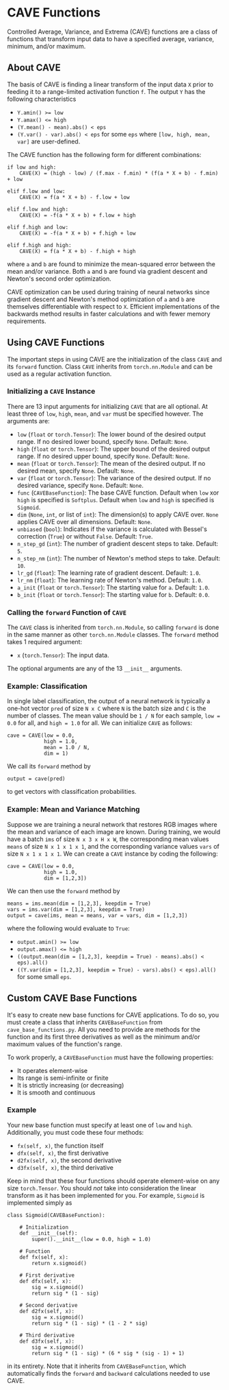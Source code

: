 # CAVE Functions

Controlled Average, Variance, and Extrema (CAVE) functions are a class of functions that transform input data to have a specified average, variance, minimum, and/or maximum.

## About CAVE

The basis of CAVE is finding a linear transform of the input data `X` prior to feeding it to a range-limited activation function `f`.
The output `Y` has the following characteristics
- `Y.amin() >= low`
- `Y.amax() <= high`
- `(Y.mean() - mean).abs() < eps`
- `(Y.var() - var).abs() < eps`
for some `eps` where `[low, high, mean, var]` are user-defined.

The CAVE function has the following form for different combinations:
```
if low and high:
    CAVE(X) = (high - low) / (f.max - f.min) * (f(a * X + b) - f.min) + low

elif f.low and low:
    CAVE(X) = f(a * X + b) - f.low + low

elif f.low and high:
    CAVE(X) = -f(a * X + b) + f.low + high

elif f.high and low:
    CAVE(X) = -f(a * X + b) + f.high + low

elif f.high and high:
    CAVE(X) = f(a * X + b) - f.high + high
```
where `a` and `b` are found to minimize the mean-squared error between the mean and/or variance.
Both `a` and `b` are found via gradient descent and Newton's second order optimization.

CAVE optimization can be used during training of neural networks since gradient descent and Newton's method optimization of `a` and `b` are themselves differentiable with respect to `X`.
Efficient implementations of the backwards method results in faster calculations and with fewer memory requirements.

## Using CAVE Functions

The important steps in using CAVE are the initialization of the class `CAVE` and its `forward` function.
Class `CAVE` inherits from `torch.nn.Module` and can be used as a regular activation function.

### Initializing a `CAVE` Instance

There are 13 input arguments for initializing `CAVE` that are all optional.
At least three of `low`, `high`, `mean`, and `var` must be specified however.
The arguments are:
- `low` (`float` or `torch.Tensor`): The lower bound of the desired output range. If no desired lower bound, specify `None`. Default: `None`.
- `high` (`float` or `torch.Tensor`): The upper bound of the desired output range. If no desired upper bound, specify `None`. Default: `None`.
- `mean` (`float` or `torch.Tensor`): The mean of the desired output. If no desired mean, specify `None`. Default: `None`.
- `var` (`float` or `torch.Tensor`): The variance of the desired output. If no desired variance, specify `None`. Default: `None`.
- `func` (`CAVEBaseFunction`): The base CAVE function. Default when `low` xor `high` is specified is `Softplus`. Default when `low` and `high` is specified is `Sigmoid`.
- `dim` (`None`, `int`, or list of `int`): The dimension(s) to apply CAVE over. `None` applies CAVE over all dimensions. Default: `None`.
- `unbiased` (`bool`): Indicates if the variance is calculated with Bessel's correction (`True`) or without `False`. Default: `True`.
- `n_step_gd` (`int`): The number of gradient descent steps to take. Default: `5`.
- `n_step_nm` (`int`): The number of Newton's method steps to take. Default: `10`.
- `lr_gd` (`float`): The learning rate of gradient descent. Default: `1.0`.
- `lr_nm` (`float`): The learning rate of Newton's method. Default: `1.0`.
- `a_init` (`float` or `torch.Tensor`): The starting value for `a`. Default: `1.0`.
- `b_init` (`float` or `torch.Tensor`): The starting value for `b`. Default: `0.0`.

### Calling the `forward` Function of `CAVE`

The `CAVE` class is inherited from `torch.nn.Module`, so calling `forward` is done in the same manner as other `torch.nn.Module` classes.
The `forward` method takes 1 required argument:
- `x` (`torch.Tensor`): The input data.

The optional arguments are any of the 13 `__init__` arguments.

### Example: Classification

In single label classification, the output of a neural network is typically a one-hot vector `pred` of size `N x C` where `N` is the batch size and `C` is the number of classes.
The mean value should be `1 / N` for each sample, `low = 0.0` for all, and `high = 1.0` for all.
We can initialize `CAVE` as follows:
```
cave = CAVE(low = 0.0,
            high = 1.0,
            mean = 1.0 / N,
            dim = 1)
```
We call its `forward` method by
```
output = cave(pred)
```
to get vectors with classification probabilities.

### Example: Mean and Variance Matching

Suppose we are training a neural network that restores RGB images where the mean and variance of each image are known.
During training, we would have a batch `ims` of size `N x 3 x H x W`, the corresponding mean values `means` of size `N x 1 x 1 x 1`, and the corresponding variance values `vars` of size `N x 1 x 1 x 1`.
We can create a `CAVE` instance by coding the following:
```
cave = CAVE(low = 0.0,
            high = 1.0,
            dim = [1,2,3])
```
We can then use the `forward` method by
```
means = ims.mean(dim = [1,2,3], keepdim = True)
vars = ims.var(dim = [1,2,3], keepdim = True)
output = cave(ims, mean = means, var = vars, dim = [1,2,3])
```
where the following would evaluate to `True`:
- `output.amin() >= low`
- `output.amax() <= high`
- `((output.mean(dim = [1,2,3], keepdim = True) - means).abs() < eps).all()`
- `((Y.var(dim = [1,2,3], keepdim = True) - vars).abs() < eps).all()`
for some small `eps`.

## Custom CAVE Base Functions

It's easy to create new base functions for CAVE applications.
To do so, you must create a class that inherits `CAVEBaseFunction` from `cave_base_functions.py`.
All you need to provide are methods for the function and its first three derivatives as well as the minimum and/or maximum values of the function's range.

To work properly, a `CAVEBaseFunction` must have the following properties:
- It operates element-wise
- Its range is semi-infinite or finite
- It is strictly increasing (or decreasing)
- It is smooth and continuous

### Example

Your new base function must specify at least one of `low` and `high`.
Additionally, you must code these four methods:
- `fx(self, x)`, the function itself
- `dfx(self, x)`, the first derivative
- `d2fx(self, x)`, the second derivative
- `d3fx(self, x)`, the third derivative

Keep in mind that these four functions should operate element-wise on any size `torch.Tensor`.
You should *not* take into consideration the linear transform as it has been implemented for you.
For example, `Sigmoid` is implemented simply as
```
class Sigmoid(CAVEBaseFunction):

    # Initialization
    def __init__(self):
        super().__init__(low = 0.0, high = 1.0)

    # Function
    def fx(self, x):
        return x.sigmoid()

    # First derivative
    def dfx(self, x):
        sig = x.sigmoid()
        return sig * (1 - sig)

    # Second derivative
    def d2fx(self, x):
        sig = x.sigmoid()
        return sig * (1 - sig) * (1 - 2 * sig)

    # Third derivative
    def d3fx(self, x):
        sig = x.sigmoid()
        return sig * (1 - sig) * (6 * sig * (sig - 1) + 1)
```
in its entirety.
Note that it inherits from `CAVEBaseFunction`, which automatically finds the `forward` and `backward` calculations needed to use CAVE.